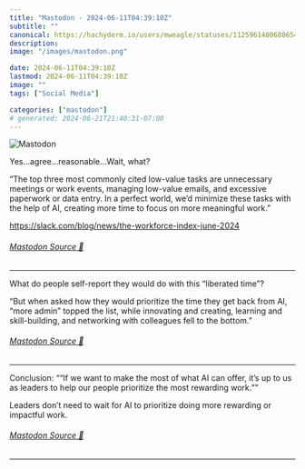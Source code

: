 ```yaml
---
title: "Mastodon - 2024-06-11T04:39:10Z"
subtitle: ""
canonical: https://hachyderm.io/users/mweagle/statuses/112596140068865456
description:
image: "/images/mastodon.png"

date: 2024-06-11T04:39:10Z
lastmod: 2024-06-11T04:39:10Z
image: ""
tags: ["Social Media"]

categories: ["mastodon"]
# generated: 2024-06-21T21:40:31-07:00
---
```

![Mastodon](/images/mastodon.png)

<p>Yes…agree…reasonable…Wait, what?</p><p>“The top three most commonly cited low-value tasks are unnecessary meetings or work events, managing low-value emails, and excessive paperwork or data entry. In a perfect world, we’d minimize these tasks with the help of AI, creating more time to focus on more meaningful work.”</p><p><a href="https://slack.com/blog/news/the-workforce-index-june-2024" target="_blank" rel="nofollow noopener noreferrer" translate="no"><span class="invisible">https://</span><span class="ellipsis">slack.com/blog/news/the-workfo</span><span class="invisible">rce-index-june-2024</span></a></p>


###### [Mastodon Source 🐘](https://hachyderm.io/@mweagle/112596140068865456)

___

<p>What do people self-report they would do with this “liberated time”?</p><p>“But when asked how they would prioritize the time they get back from AI, “more admin” topped the list, while innovating and creating, learning and skill-building, and networking with colleagues fell to the bottom.”</p>


###### [Mastodon Source 🐘](https://hachyderm.io/@mweagle/112596143512795785)

___

<p>Conclusion: ““If we want to make the most of what AI can offer, it’s up to us as leaders to help our people prioritize the most rewarding work.””</p><p>Leaders don’t need to wait for AI to prioritize doing more rewarding or impactful work.</p>


###### [Mastodon Source 🐘](https://hachyderm.io/@mweagle/112596147809784625)

___
